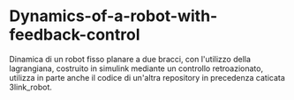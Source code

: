 # Dynamics-of-a-robot-with-feedback-control
Dinamica di un robot fisso planare a due bracci, con l'utilizzo della lagrangiana, costruito in simulink mediante un controllo retroazionato, utilizza in parte anche il codice di un'altra repository in precedenza caticata 3link_robot.
